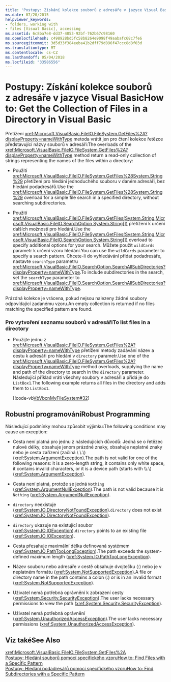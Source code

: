 ```yaml
---
title: 'Postupy: Získání kolekce souborů z adresáře v jazyce Visual Basic'
ms.date: 07/20/2015
helpviewer_keywords:
- folders, working with
- files [Visual Basic], accessing
ms.assetid: 6c8ba7e8-dd37-4853-92bf-762b67c98160
ms.openlocfilehash: c498928bd5fc58b8264e9098f49aabafc68c7fe6
ms.sourcegitcommit: 3d5d33f384eeba41b2dff79d096f47ccc8d8f03d
ms.translationtype: MT
ms.contentlocale: cs-CZ
ms.lasthandoff: 05/04/2018
ms.locfileid: "33586556"
---
```

# <a name="how-to-get-the-collection-of-files-in-a-directory-in-visual-basic"></a><span data-ttu-id="e4db7-102">Postupy: Získání kolekce souborů z adresáře v jazyce Visual Basic</span><span class="sxs-lookup"><span data-stu-id="e4db7-102">How to: Get the Collection of Files in a Directory in Visual Basic</span></span>
<span data-ttu-id="e4db7-103">Přetížení <xref:Microsoft.VisualBasic.FileIO.FileSystem.GetFiles%2A?displayProperty=nameWithType> metoda vrátit jen pro čtení kolekce řetězce představující názvy souborů v adresáři:</span><span class="sxs-lookup"><span data-stu-id="e4db7-103">The overloads of the <xref:Microsoft.VisualBasic.FileIO.FileSystem.GetFiles%2A?displayProperty=nameWithType> method return a read-only collection of strings representing the names of the files within a directory:</span></span>  
  
-   <span data-ttu-id="e4db7-104">Použití <xref:Microsoft.VisualBasic.FileIO.FileSystem.GetFiles%28System.String%29> přetížení pro hledání jednoduchého souboru v daném adresáři, bez hledání podadresářů.</span><span class="sxs-lookup"><span data-stu-id="e4db7-104">Use the <xref:Microsoft.VisualBasic.FileIO.FileSystem.GetFiles%28System.String%29> overload for a simple file search in a specified directory, without searching subdirectories.</span></span>  
  
-   <span data-ttu-id="e4db7-105">Použití <xref:Microsoft.VisualBasic.FileIO.FileSystem.GetFiles(System.String,Microsoft.VisualBasic.FileIO.SearchOption,System.String[])> přetížení k určení dalších možností pro hledání.</span><span class="sxs-lookup"><span data-stu-id="e4db7-105">Use the <xref:Microsoft.VisualBasic.FileIO.FileSystem.GetFiles(System.String,Microsoft.VisualBasic.FileIO.SearchOption,System.String[])> overload to specify additional options for your search.</span></span> <span data-ttu-id="e4db7-106">Můžete použít `wildCards` parametr k určení vzoru hledání.</span><span class="sxs-lookup"><span data-stu-id="e4db7-106">You can use the `wildCards` parameter to specify a search pattern.</span></span> <span data-ttu-id="e4db7-107">Chcete-li do vyhledávání přidat podadresáře, nastavte `searchType` parametru <xref:Microsoft.VisualBasic.FileIO.SearchOption.SearchAllSubDirectories?displayProperty=nameWithType>.</span><span class="sxs-lookup"><span data-stu-id="e4db7-107">To include subdirectories in the search, set the `searchType` parameter to <xref:Microsoft.VisualBasic.FileIO.SearchOption.SearchAllSubDirectories?displayProperty=nameWithType>.</span></span>  
  
 <span data-ttu-id="e4db7-108">Prázdná kolekce je vrácena, pokud nejsou nalezeny žádné soubory odpovídající zadanému vzoru.</span><span class="sxs-lookup"><span data-stu-id="e4db7-108">An empty collection is returned if no files matching the specified pattern are found.</span></span>  
  
### <a name="to-list-files-in-a-directory"></a><span data-ttu-id="e4db7-109">Pro vytvoření seznamu souborů v adresáři</span><span class="sxs-lookup"><span data-stu-id="e4db7-109">To list files in a directory</span></span>  
  
-   <span data-ttu-id="e4db7-110">Použijte jednu z <xref:Microsoft.VisualBasic.FileIO.FileSystem.GetFiles%2A?displayProperty=nameWithType> přetížení metody zadávání název a cestu k adresáři pro hledání v `directory` parametr.</span><span class="sxs-lookup"><span data-stu-id="e4db7-110">Use one of the <xref:Microsoft.VisualBasic.FileIO.FileSystem.GetFiles%2A?displayProperty=nameWithType> method overloads, supplying the name and path of the directory to search in the `directory` parameter.</span></span> <span data-ttu-id="e4db7-111">Následující příklad vrátí všechny soubory v adresáři a přidá je do `ListBox1`.</span><span class="sxs-lookup"><span data-stu-id="e4db7-111">The following example returns all files in the directory and adds them to `ListBox1`.</span></span>  
  
     [!code-vb[VbVbcnMyFileSystem#32](../../../../visual-basic/developing-apps/programming/drives-directories-files/codesnippet/VisualBasic/how-to-get-the-collection-of-files-in-a-directory_1.vb)]  
  
## <a name="robust-programming"></a><span data-ttu-id="e4db7-112">Robustní programování</span><span class="sxs-lookup"><span data-stu-id="e4db7-112">Robust Programming</span></span>  
 <span data-ttu-id="e4db7-113">Následující podmínky mohou způsobit výjimku:</span><span class="sxs-lookup"><span data-stu-id="e4db7-113">The following conditions may cause an exception:</span></span>  
  
-   <span data-ttu-id="e4db7-114">Cesta není platná pro jednu z následujících důvodů: Jedná se o řetězec nulové délky, obsahuje jenom prázdné znaky, obsahuje neplatné znaky nebo je cesta zařízení (začíná \\ \\.\\) (<xref:System.ArgumentException>).</span><span class="sxs-lookup"><span data-stu-id="e4db7-114">The path is not valid for one of the following reasons: it is a zero-length string, it contains only white space, it contains invalid characters, or it is a device path (starts with \\\\.\\) (<xref:System.ArgumentException>).</span></span>  
  
-   <span data-ttu-id="e4db7-115">Cesta není platná, protože se jedná `Nothing` (<xref:System.ArgumentNullException>).</span><span class="sxs-lookup"><span data-stu-id="e4db7-115">The path is not valid because it is `Nothing` (<xref:System.ArgumentNullException>).</span></span>  
  
-   <span data-ttu-id="e4db7-116">`directory` neexistuje (<xref:System.IO.DirectoryNotFoundException>).</span><span class="sxs-lookup"><span data-stu-id="e4db7-116">`directory` does not exist (<xref:System.IO.DirectoryNotFoundException>).</span></span>  
  
-   <span data-ttu-id="e4db7-117">`directory` ukazuje na existující soubor (<xref:System.IO.IOException>).</span><span class="sxs-lookup"><span data-stu-id="e4db7-117">`directory` points to an existing file (<xref:System.IO.IOException>).</span></span>  
  
-   <span data-ttu-id="e4db7-118">Cesta přesahuje maximální délka definovaná systémem (<xref:System.IO.PathTooLongException>).</span><span class="sxs-lookup"><span data-stu-id="e4db7-118">The path exceeds the system-defined maximum length (<xref:System.IO.PathTooLongException>).</span></span>  
  
-   <span data-ttu-id="e4db7-119">Název souboru nebo adresáře v cestě obsahuje dvojtečku (:) nebo je v neplatném formátu (<xref:System.NotSupportedException>).</span><span class="sxs-lookup"><span data-stu-id="e4db7-119">A file or directory name in the path contains a colon (:) or is in an invalid format (<xref:System.NotSupportedException>).</span></span>  
  
-   <span data-ttu-id="e4db7-120">Uživatel nemá potřebná oprávnění k zobrazení cesty (<xref:System.Security.SecurityException>).</span><span class="sxs-lookup"><span data-stu-id="e4db7-120">The user lacks necessary permissions to view the path (<xref:System.Security.SecurityException>).</span></span>  
  
-   <span data-ttu-id="e4db7-121">Uživatel nemá potřebná oprávnění (<xref:System.UnauthorizedAccessException>).</span><span class="sxs-lookup"><span data-stu-id="e4db7-121">The user lacks necessary permissions (<xref:System.UnauthorizedAccessException>).</span></span>  
  
## <a name="see-also"></a><span data-ttu-id="e4db7-122">Viz také</span><span class="sxs-lookup"><span data-stu-id="e4db7-122">See Also</span></span>  
 <xref:Microsoft.VisualBasic.FileIO.FileSystem.GetFiles%2A>  
 [<span data-ttu-id="e4db7-123">Postupy: Hledání souborů pomocí specifického vzoru</span><span class="sxs-lookup"><span data-stu-id="e4db7-123">How to: Find Files with a Specific Pattern</span></span>](../../../../visual-basic/developing-apps/programming/drives-directories-files/how-to-find-files-with-a-specific-pattern.md)  
 [<span data-ttu-id="e4db7-124">Postupy: Hledání podadresářů pomocí specifického vzoru</span><span class="sxs-lookup"><span data-stu-id="e4db7-124">How to: Find Subdirectories with a Specific Pattern</span></span>](../../../../visual-basic/developing-apps/programming/drives-directories-files/how-to-find-subdirectories-with-a-specific-pattern.md)

